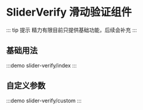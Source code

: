 # SliderVerify 滑动验证组件
::: tip 提示
精力有限目前只提供基础功能，后续会补充
:::
## 基础用法
:::demo
slider-verify/index
:::

## 自定义参数
:::demo
slider-verify/custom
:::
